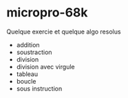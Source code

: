 # micropro-68k
Quelque exercie et quelque algo resolus

+ addition 
+ soustraction
+ division
+ division avec virgule
+ tableau 
+ boucle
+ sous instruction
